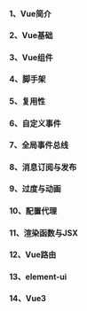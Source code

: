 #### 1、Vue简介

#### 2、Vue基础

#### 3、Vue组件

#### 4、脚手架

#### 5、复用性

#### 6、自定义事件

#### 7、全局事件总线

#### 8、消息订阅与发布

#### 9、过度与动画

#### 10、配置代理

#### 11、渲染函数与JSX

#### 12、Vue路由

#### 13、element-ui

#### 14、Vue3